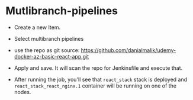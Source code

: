 # Mutlibranch-pipelines

- Create a new Item.
- Select multibranch pipelines
- use the repo as git source:
https://github.com/danialmalik/udemy-docker-az-basic-react-app.git

- Apply and save. It will scan the repo for Jenkinsfile and execute that.

- After running the job, you'll see that `react_stack` stack is deployed and `react_stack_react_nginx.1` container will be running on one of the nodes.
